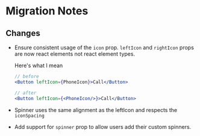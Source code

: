 # Migration Notes

## Changes

- Ensure consistent usage of the `icon` prop. `leftIcon` and `rightIcon` props
  are now react elements not react element types.

  Here's what I mean

  ```jsx
  // before
  <Button leftIcon={PhoneIcon}>Call</Button>

  // after
  <Button leftIcon={<PhoneIcon/>}>Call</Button>
  ```

- Spinner uses the same alignment as the leftIcon and respects the `iconSpacing`

- Add support for `spinner` prop to allow users add their custom spinners.
